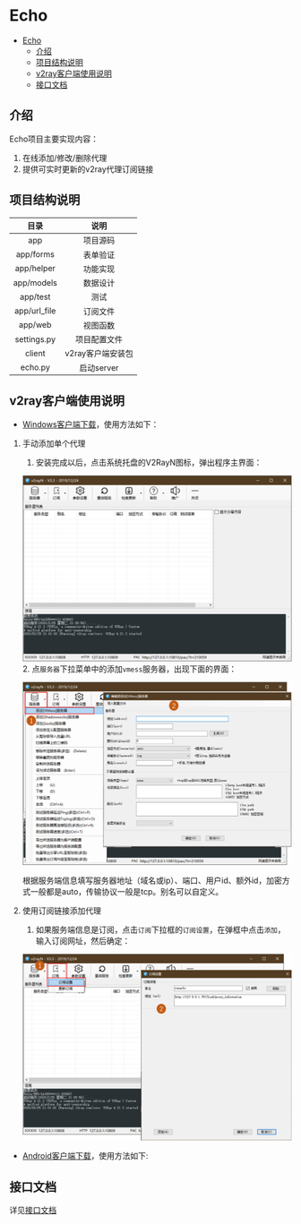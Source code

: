 # Echo

- [Echo](#echo)
  - [介绍](#介绍)
  - [项目结构说明](#项目结构说明)
  - [v2ray客户端使用说明](#v2ray客户端使用说明)
  - [接口文档](#接口文档)

## 介绍

Echo项目主要实现内容：

1. 在线添加/修改/删除代理
2. 提供可实时更新的v2ray代理订阅链接

## 项目结构说明

|     目录     |       说明        |
| :----------: | :---------------: |
|     app      |     项目源码      |
|  app/forms   |     表单验证      |
|  app/helper  |     功能实现      |
|  app/models  |     数据设计      |
|   app/test   |       测试        |
| app/url_file |     订阅文件      |
|   app/web    |     视图函数      |
| settings.py  |   项目配置文件    |
|    client    | v2ray客户端安装包 |
|   echo.py    |    启动server     |

## v2ray客户端使用说明

- [Windows客户端下载](http://faii.com.cn:2525/Architecture/echorun/raw/master/client/v2rayN.zip)，使用方法如下：

1. 手动添加单个代理
   1. 安装完成以后，点击系统托盘的V2RayN图标，弹出程序主界面：

    ![v2rayn 主界面](app/static/images/v2ray.png)
   2. 点`服务器`下拉菜单中的添加`vmess`服务器，出现下面的界面：

    ![v2rayN添加vmess服务器](app/static/images/v2ray_vemess.png)

    根据服务端信息填写服务器地址（域名或ip）、端口、用户id、额外id，加密方式一般都是auto，传输协议一般是tcp。别名可以自定义。

2. 使用订阅链接添加代理
    1. 如果服务端信息是订阅，点击`订阅`下拉框的`订阅设置`，在弹框中点击`添加`，输入订阅网址，然后确定：

    ![v2rayN添加订阅](app/static/images/v2ray_url.png)

- [Android客户端下载](http://faii.com.cn:2525/Architecture/echorun/raw/master/client/v2rayNG_1.1.14.apk)，使用方法如下:

## 接口文档

详见[接口文档]()